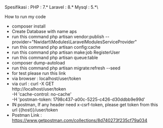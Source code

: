Spesifikasi : 
  PHP : 7.*
  Laravel : 8.*
  Mysql : 5.*\
  
How to run my code 
 - composer install
 - Create Database with name aps
 - run this command php artisan vendor:publish --provider="Nwidart\Modules\LaravelModulesServiceProvider"
 - run this command php artisan config:cache
 - run this command php artisan make:job RegisterUser
 - run this command php artisan queue:table
 - composer dump-autoload
 - run this command php artisan migrate:refresh --seed
 - for test please run this link 
 - via browser :  localhost/user/token
 - via curl : curl -X GET \
  http://localhost/user/token \
  -H 'cache-control: no-cache' \
  -H 'postman-token: 1798c437-a00c-5225-c426-d30ddbb9e99d'
 - IN postman, If any header need x-csrf-token, please get token from this url {{host}}/user/token
 - Postman Link : https://www.getpostman.com/collections/8d740273f235cf79a034
